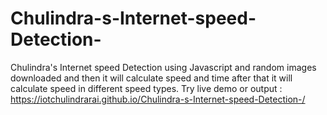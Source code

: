 # Chulindra-s-Internet-speed-Detection-
Chulindra's Internet speed Detection  using Javascript  and random images downloaded and then it will calculate speed and time after that it will calculate speed in different speed types.
Try live demo or output : https://iotchulindrarai.github.io/Chulindra-s-Internet-speed-Detection-/

